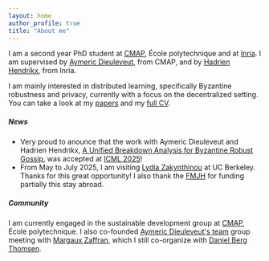 ```yaml
---
layout: home
author_profile: true
title: "About me"
---
```



I am a second year PhD student at [CMAP](https://portail.polytechnique.edu/cmap/en), École polytechnique and at [Inria](https://www.inria.fr/en). I am supervised by [Aymeric Dieuleveut](http://www.cmap.polytechnique.fr/~aymeric.dieuleveut/), from CMAP, and by [Hadrien Hendrikx](https://www.di.ens.fr/hadrien.hendrikx/), from Inria.

I am mainly interested in distributed learning, specifically Byzantine robustness and privacy, currently with a focus on the decentralized setting. You can take a look at my [papers](https://renaudgaucher.github.io/papers/) and my [full CV](https://renaudgaucher.github.io/assets/files/CV_Renaud.pdf). 



##### News

- Very proud to anounce that the work with Aymeric Dieuleveut and Hadrien Hendrikx, [A Unified Breakdown Analysis for Byzantine Robust Gossip](https://arxiv.org/abs/2410.10418), was accepted at [ICML 2025](https://icml.cc/Conferences/2025)!
- From May to July 2025, I am visiting [Lydia Zakynthinou](https://lydiazakynthinou.com) at UC Berkeley. Thanks for this great opportunity! I also thank the [FMJH](https://www.fondation-hadamard.fr/en/) for funding partially this stay abroad.


##### Community

I am currently engaged in the sustainable development group at [CMAP](https://portail.polytechnique.edu/cmap/en), École polytechnique. I also co-founded [Aymeric Dieuleveut's team](https://adieuleveutteam.github.io/) group meeting with [Margaux Zaffran](https://mzaffran.github.io), which I still co-organize with [Daniel Berg Thomsen](https://bergthomsen.com). 
